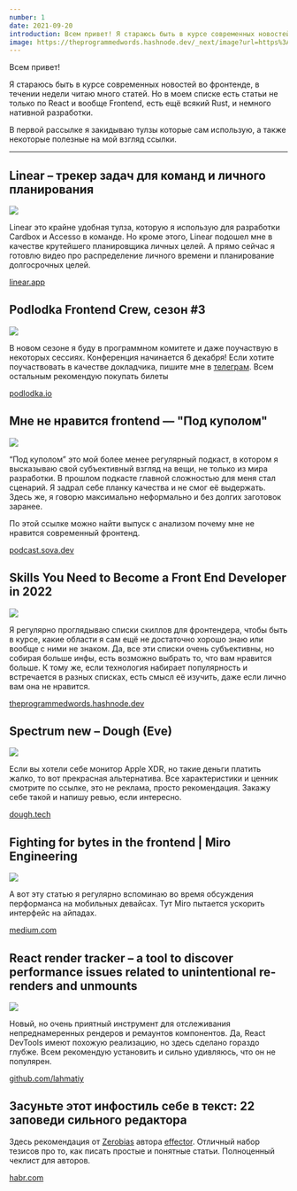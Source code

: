 ```yaml
---
number: 1
date: 2021-09-20
introduction: Всем привет! Я стараюсь быть в курсе современных новостей во фронтенде, в течении недели читаю много статей. Но в моем списке есть статьи не только по React и вообще Frontend, есть ещё всякий Rust, и немного нативной разработки. В первой рассылке я закидываю тулзы которые сам использую, а также некоторые полезные на мой взгляд ссылки.
image: https://theprogrammedwords.hashnode.dev/_next/image?url=https%3A%2F%2Fcdn.hashnode.com%2Fres%2Fhashnode%2Fimage%2Fupload%2Fv1632076897510%2FlO9qs7_5e.png%3Fw%3D1600%26h%3D840%26fit%3Dcrop%26crop%3Dentropy%26auto%3Dcompress%2Cformat%26format%3Dwebp&w=1920&q=75
---
```


Всем привет!

Я стараюсь быть в курсе современных новостей во фронтенде, в течении недели читаю много статей. Но в моем списке есть статьи не только по React и вообще Frontend, есть ещё всякий Rust, и немного нативной разработки.

В первой рассылке я закидываю тулзы которые сам использую, а также некоторые полезные на мой взгляд ссылки.

<hr />

## Linear – трекер задач для команд и личного планирования

![](https://linear.app/static/og/home.jpg)

Linear это крайне удобная тулза, которую я использую для разработки Cardbox и Accesso в команде. Но кроме этого, Linear подошел мне в качестве крутейшего планировщика личных целей. А прямо сейчас я готовлю видео про распределение личного времени и планирование долгосрочных целей.

[linear.app](https://linear.app)

## Podlodka Frontend Crew, сезон #3

![](https://static.tildacdn.com/tild6166-3266-4530-b362-653066356364/Tilda_Badge_3.png)

В новом сезоне я буду в программном комитете и даже поучаствую в некоторых сессиях.
Конференция начинается 6 декабря! Если хотите поучаствовать в качестве докладчика, пишите мне в [телеграм](https://t.me/sovasergey). Всем остальным рекомендую покупать билеты

[podlodka.io](https://podlodka.io/fecrew)

## Мне не нравится frontend — "Под куполом"

<img class="md:float-right md:h-48" src="https://image.simplecastcdn.com/images/83c027/83c02746-44ff-4368-b201-619095d32750/662a04af-b0e0-416c-88e4-b639017fe9c6/150x150/12707959-1627509821071-a059890e06736@2x.jpg" />

“Под куполом” это мой более менее регулярный подкаст, в котором я высказываю свой субъективный взгляд на вещи, не только из мира разработки.
В прошлом подкасте главной сложностью для меня стал сценарий. Я задрал себе планку качества и не смог её выдержать. Здесь же, я говорю максимально неформально и без долгих заготовок заранее.

По этой ссылке можно найти выпуск с анализом почему мне не нравится современный фронтенд.

[podcast.sova.dev](https://podcast.sova.dev/episodes/mne-ne-nravitsya-frontend)

## Skills You Need to Become a Front End Developer in 2022

![](https://theprogrammedwords.hashnode.dev/_next/image?url=https%3A%2F%2Fcdn.hashnode.com%2Fres%2Fhashnode%2Fimage%2Fupload%2Fv1632076897510%2FlO9qs7_5e.png%3Fw%3D1600%26h%3D840%26fit%3Dcrop%26crop%3Dentropy%26auto%3Dcompress%2Cformat%26format%3Dwebp&w=1920&q=75)

Я регулярно проглядываю списки скиллов для фронтендера, чтобы быть в курсе, какие области я сам ещё не достаточно хорошо знаю или вообще с ними не знаком.
Да, все эти списки очень субъективны, но собирая больше инфы, есть возможно выбрать то, что вам нравится больше. К тому же, если технология набирает популярность и встречается в разных списках, есть смысл её изучить, даже если лично вам она не нравится.

[theprogrammedwords.hashnode.dev](https://theprogrammedwords.hashnode.dev/skills-you-need-to-become-a-front-end-developer)

## Spectrum new – Dough (Eve)

![](https://cdn.shopify.com/s/files/1/0292/5975/9756/files/Group_326.png?v=1658253264)

Если вы хотели себе монитор Apple XDR, но такие деньги платить жалко, то вот прекрасная альтернатива. Все характеристики и ценник смотрите по ссылке, это не реклама, просто рекомендация. Закажу себе такой и напишу ревью, если интересно.

[dough.tech](https://www.dough.tech/pages/spectrum-monitors)

## Fighting for bytes in the frontend | Miro Engineering

![](https://miro.medium.com/max/1400/1*uSNULTHDyKDc6yS5P-rbRQ.webp)

А вот эту статью я регулярно вспоминаю во время обсуждения перформанса на мобильных девайсах. Тут Miro пытается ускорить интерфейс на айпадах.

[medium.com](https://medium.com/miro-engineering/fighting-for-bytes-in-the-frontend-419c48103ef8)

## React render tracker – a tool to discover performance issues related to unintentional re-renders and unmounts

![](https://user-images.githubusercontent.com/270491/141884908-eea3d0ad-79de-4e84-a5f0-44adb70d4813.png)

Новый, но очень приятный инструмент для отслеживания непреднамеренных рендеров и ремаунтов компонентов. Да, React DevTools имеют похожую реализацию, но здесь сделано гораздо глубже. Всем рекомендую установить и сильно удивляюсь, что он не популярен.

[github.com/lahmatiy](https://github.com/lahmatiy/react-render-tracker)

## Засуньте этот инфостиль себе в текст: 22 заповеди сильного редактора

Здесь рекомендация от [Zerobias](https://t.me/zerobias) автора [effector](https://t.me/lines_of_code_diagrams). Отличный набор тезисов про то, как писать простые и понятные статьи. Полноценный чеклист для авторов.

[habr.com](https://habr.com/ru/post/323232/)
